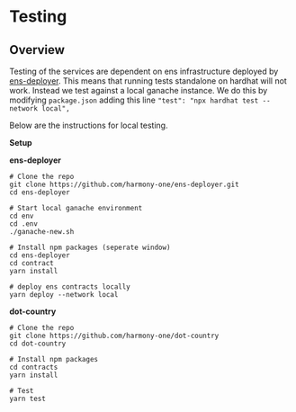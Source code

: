 # Testing

## Overview

Testing of the services are dependent on ens infrastructure deployed by [ens-deployer](https://github.com/harmony-one/ens-deployer). This means that running tests standalone on hardhat will not work. Instead we test against a local ganache instance. We do this by modifying `package.json` adding this line `"test": "npx hardhat test --network local",`

Below are the instructions for local testing.

**Setup**

**ens-deployer**

```
# Clone the repo
git clone https://github.com/harmony-one/ens-deployer.git
cd ens-deployer

# Start local ganache environment
cd env
cd .env
./ganache-new.sh

# Install npm packages (seperate window)
cd ens-deployer
cd contract 
yarn install

# deploy ens contracts locally
yarn deploy --network local

```

**dot-country**

```
# Clone the repo
git clone https://github.com/harmony-one/dot-country
cd dot-country

# Install npm packages
cd contracts
yarn install

# Test
yarn test

```

